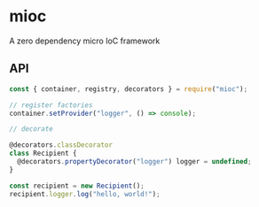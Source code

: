 # mioc

A zero dependency micro IoC framework

## API

```js
const { container, registry, decorators } = require("mioc");

// register factories
container.setProvider("logger", () => console);

// decorate

@decorators.classDecorator
class Recipient {
  @decorators.propertyDecorator("logger") logger = undefined;
}

const recipient = new Recipient();
recipient.logger.log("hello, world!");
```
